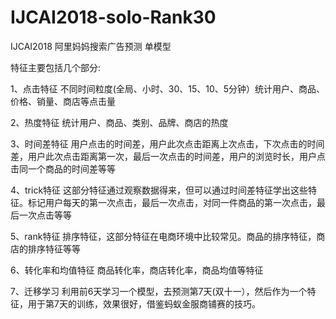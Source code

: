 # IJCAI2018-solo-Rank30

IJCAI2018 阿里妈妈搜索广告预测 单模型

特征主要包括几个部分:

1、点击特征
不同时间粒度(全局、小时、30、15、10、5分钟）统计用户、商品、价格、销量、商店等点击量

2、热度特征
统计用户、商品、类别、品牌、商店的热度

3、时间差特征
用户点击的时间差，用户此次点击距离上次点击，下次点击的时间差，用户此次点击距离第一次，最后一次点击的时间差，用户的浏览时长，用户点击同一个商品的时间差等等

4、trick特征
这部分特征通过观察数据得来，但可以通过时间差特征学出这些特征。标记用户每天的第一次点击，最后一次点击，对同一件商品的第一次点击，最后一次点击等等

5、rank特征
排序特征，这部分特征在电商环境中比较常见。商品的排序特征，商店的排序特征等等

6、转化率和均值特征
商品转化率，商店转化率，商品均值等特征

7、迁移学习
利用前6天学习一个模型，去预测第7天(双十一），然后作为一个特征，用于第7天的训练，效果很好，借鉴蚂蚁金服商铺赛的技巧。
